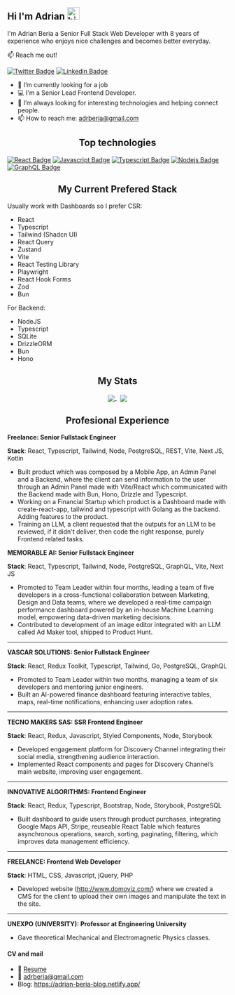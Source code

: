 ## Hi I'm Adrian <img src="https://user-images.githubusercontent.com/1303154/88677602-1635ba80-d120-11ea-84d8-d263ba5fc3c0.gif" width="28px" height="28px" alt="hi">

I'm Adrian Beria a Senior Full Stack Web Developer with 8 years of experience who enjoys nice challenges and becomes better everyday.

:mailbox: Reach me out!

[![Twitter Badge](https://img.shields.io/badge/-@adrberia-1ca0f1?style=flat&labelColor=1ca0f1&logo=twitter&logoColor=white&link=https://twitter.com/adrberia)](https://twitter.com/adrberia) [![Linkedin Badge](https://img.shields.io/badge/-adrberia-0e76a8?style=flat&labelColor=0e76a8&logo=linkedin&logoColor=white)](https://www.linkedin.com/in/adrianberia2013/)

- 🔭 I’m currently looking for a job
- :computer: I'm a Senior Lead Frontend Developer.
- 🤔 I’m always looking for interesting technologies and helping connect people.
- 📫 How to reach me: adrberia@gmail.com

<h2 align="center">Top technologies</h2>

<!-- TODO: Make technologies links takes you to repositories -->

[![React Badge](https://img.shields.io/badge/-React-61DBFB?style=for-the-badge&labelColor=black&logo=react&logoColor=61DBFB)](#) [![Javascript Badge](https://img.shields.io/badge/-Javascript-F0DB4F?style=for-the-badge&labelColor=black&logo=javascript&logoColor=F0DB4F)](#) [![Typescript Badge](https://img.shields.io/badge/-Typescript-007acc?style=for-the-badge&labelColor=black&logo=typescript&logoColor=007acc)](#) [![Nodejs Badge](https://img.shields.io/badge/-Nodejs-3C873A?style=for-the-badge&labelColor=black&logo=node.js&logoColor=3C873A)](#) [![GraphQL Badge](https://img.shields.io/badge/-GraphQl-e535ab?style=for-the-badge&labelColor=black&logo=node.js&logoColor=e535ab)](#)

<h2 align="center">My Current Prefered Stack</h2>

Usually work with Dashboards so I prefer CSR:

- React
- Typescript
- Tailwind (Shadcn UI)
- React Query
- Zustand
- Vite
- React Testing Library
- Playwright
- React Hook Forms
- Zod
- Bun

For Backend:

- NodeJS
- Typescript
- SQLite
- DrizzleORM
- Bun
- Hono

<h2 align="center">My Stats</h2>

<p align="center">
    <a href="https://github.com/maxwellnewage">
        <img align="center" src="https://github-readme-stats-sigma-five.vercel.app/api/top-langs/?username=radinax&langs_count=10"/>
    </a>
    &nbsp;
    <a href="https://github.com/maxwellnewage">
        <img align="center" src="https://github-readme-stats-sigma-five.vercel.app/api?username=radinax&show_icons=true"/>
    </a>
</p>

<h2 align="center">Profesional Experience</h2>

**Freelance: Senior Fullstack Engineer**

**Stack**: React, Typescript, Tailwind, Node, PostgreSQL, REST, Vite, Next JS, Kotlin
- Built product which was composed by a Mobile App, an Admin Panel and a Backend, where the client can send information to the user through an Admin Panel made with Vite/React which communicated with the Backend made with Bun, Hono, Drizzle and Typescript.
- Working on a Financial Startup which product is a Dashboard made with create-react-app, tailwind and typescript with Golang as the backend. Adding features to the product.
- Training an LLM, a client requested that the outputs for an LLM to be reviewed, if it didn't deliver, then code the right response, purely Frontend related tasks.

**MEMORABLE AI: Senior Fullstack Engineer**

**Stack**: React, Typescript, Tailwind, Node, PostgreSQL, GraphQL, Vite, Next JS
- Promoted to Team Leader within four months, leading a team of five developers in a cross-functional collaboration between Marketing, Design and Data teams, where we developed a real-time campaign performance dashboard powered by an in-house Machine Learning model, empowering data-driven marketing decisions.
- Contributed to development of an image editor integrated with an LLM called Ad Maker tool, shipped to Product Hunt.

___
**VASCAR SOLUTIONS: Senior Fullstack Engineer**

**Stack**: React, Redux Toolkit, Typescript, Tailwind, Go, PostgreSQL, GraphQL
- Promoted to Team Leader within two months, managing a team of six developers and mentoring junior engineers.
- Built an AI-powered finance dashboard featuring interactive tables, maps, real-time notifications, enhancing user adoption rates.

___
**TECNO MAKERS SAS: SSR Frontend Engineer**

**Stack**: React, Redux, Javascript, Styled Components, Node, Storybook
- Developed engagement platform for Discovery Channel integrating their social media, strengthening audience interaction.
- Implemented React components and pages for Discovery Channel’s main website, improving user engagement.
___
**INNOVATIVE ALGORITHMS: Frontend Engineer**

**Stack**: React, Redux, Typescript, Bootstrap, Node, Storybook, PostgreSQL
-	Built dashboard to guide users through product purchases, integrating Google Maps API, Stripe, reuseable React Table which features asynchronous operations, search, sorting, paginating, filtering, which improves data management efficiency.

___
**FREELANCE: Frontend Web Developer**

**Stack**: HTML, CSS, Javascript, jQuery, PHP
-	Developed website (http://www.domoviz.com/) where we created a CMS for the client to upload their own images and manipulate the text in the site.

___
**UNEXPO (UNIVERSITY): Professor at Engineering University**
-	Gave theoretical Mechanical and Electromagnetic Physics classes.

#### CV and mail
- :paperclip: [Resume](https://www.linkedin.com/in/adrianberia2013/overlay/1730517712899/single-media-viewer/?profileId=ACoAAAXEylIB8j4FB-gX1otOzNvAc-MRIHyRTSk)
- :email: adrberia@gmail.com
- Blog: https://adrian-beria-blog.netlify.app/
